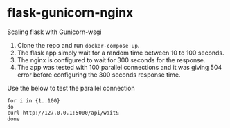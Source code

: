 # flask-gunicorn-nginx
Scaling flask with Gunicorn-wsgi

1. Clone the repo and run `docker-compose up`. 
2. The flask app simply wait for a random time between 10 to 100 seconds. 
3. The nginx is configured to wait for 300 seconds for the response. 
4. The app was tested with 100 parallel connections and it was giving 504 error before configuring the 300 seconds response time.


Use the below to test the parallel connection

```
for i in {1..100}
do
curl http://127.0.0.1:5000/api/wait&
done
```
